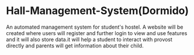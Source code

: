 # Hall-Management-System(Dormido)
An automated management system for student's hostel. A website will be created where users will register and further login to view and use features and it will also store data.it will help a student to interact with provost directly and parents will get information about their child.
